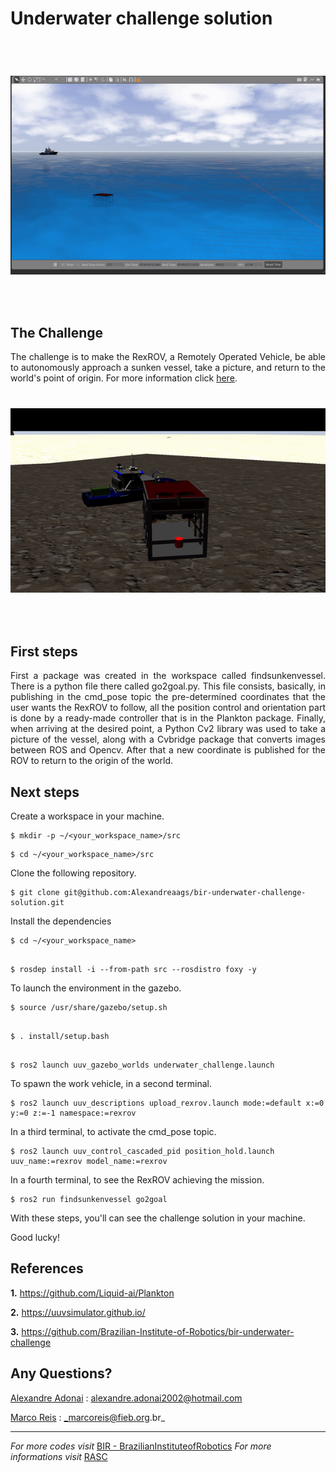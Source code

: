 # Underwater challenge solution

</br>

</div>

<h1 align="center">

![The challenge](/picutures/rexrov.gif)

</h1>

</br>

## The Challenge

<div style="text-align: justify">

The challenge is to make the RexROV, a Remotely Operated Vehicle, be able to autonomously approach a sunken vessel, take a picture, and return to the world's point of origin. For more information click [here](https://github.com/Brazilian-Institute-of-Robotics/bir-underwater-challenge).

</div>

<h1 align="center">

![The challenge](/picutures/rexrov2.gif)

</h1>

</br>

## First steps

<div style="text-align: justify">

First a package was created in the workspace called findsunkenvessel. There is a python file there called go2goal.py. This file consists, basically, in publishing in the cmd_pose topic the pre-determined coordinates that the user wants the RexROV to follow, all the position control and orientation part is done by a ready-made controller that is in the Plankton package. Finally, when arriving at the desired point, a Python Cv2 library was used to take a picture of the vessel, along with a Cvbridge package that converts images between ROS and Opencv. After that a new coordinate is published for the ROV to return to the origin of the world.

</div>

## Next steps

Create a workspace in your machine.

```
$ mkdir -p ~/<your_workspace_name>/src

```
```
$ cd ~/<your_workspace_name>/src

```

Clone the following repository.

```
$ git clone git@github.com:Alexandreaags/bir-underwater-challenge-solution.git

```

 Install the dependencies

```
$ cd ~/<your_workspace_name>

```
```

$ rosdep install -i --from-path src --rosdistro foxy -y

```
To launch the environment in the gazebo.

```
$ source /usr/share/gazebo/setup.sh

```
```

$ . install/setup.bash

```
```

$ ros2 launch uuv_gazebo_worlds underwater_challenge.launch

```

To spawn the work vehicle, in a second terminal.

```
$ ros2 launch uuv_descriptions upload_rexrov.launch mode:=default x:=0 y:=0 z:=-1 namespace:=rexrov

```
 In a third terminal, to activate the cmd_pose topic.

```
$ ros2 launch uuv_control_cascaded_pid position_hold.launch uuv_name:=rexrov model_name:=rexrov

```
In a fourth terminal, to see the RexROV achieving the mission.

```
$ ros2 run findsunkenvessel go2goal

```

 With these steps, you'll can see the challenge solution in your machine. 
 
 Good lucky!

## References
**1.** https://github.com/Liquid-ai/Plankton  

**2.** https://uuvsimulator.github.io/

**3.** https://github.com/Brazilian-Institute-of-Robotics/bir-underwater-challenge

## Any Questions?

[Alexandre Adonai](https://github.com/Alexandreaags) : alexandre.adonai2002@hotmail.com

[Marco Reis](https://github.com/mhar-vell) : _marcoreis@fieb.org.br_

<hr>

_For more codes visit_ [BIR - BrazilianInstituteofRobotics](https://github.com/Brazilian-Institute-of-Robotics)
_For more informations visit_ [RASC](https://www.braziliansinrobotics.com/)
